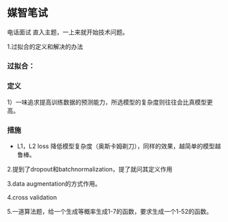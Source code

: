 # `媒智笔试`

电话面试 直入主题，一上来就开始技术问题。

1.过拟合的定义和解决的办法

### 过拟合：

### 定义
1）一味追求提高训练数据的预测能力，所选模型的复杂度则往往会比真模型更高。

### 措施
* L1，L2 loss 降低模型复杂度（奥斯卡姆剃刀），同样的效果，越简单的模型越鲁棒。

2.提到了dropout和batchnormalization，提了就问其定义作用

3.data augmentation的方式作用。

4.cross validation

5.一道算法题，给一个生成等概率生成1-7的函数，要求生成一个1-52的函数。
